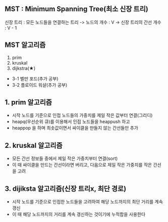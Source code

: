 ## MST : Minimum Spanning Tree(최소 신장 트리)
신장 트리 : 모든 노드들을 연결하는 트리
-> 노드의 개수 : V
-> 신장 트리의 간선 개수 : V - 1

## MST 알고리즘
1. prim
2. kruskal
3. dijkstra(★)
+ 3-1 벨만 포드(추가 공부)
+ 3-2 플로이드 워샬(추가 공부)

## 1. prim 알고리즘
- 시작 노드를 기준으로 인접 노드들의 가중치를 제일 작은 값부터 연결(그리디)
- heapq(우선순위 큐)를 이용해서 인접 노드들을 heappush 하고
- heappop 을 하며 최솟값이면서 싸이클을 만들지 않는 간선들만 추가

## 2. kruskal 알고리즘
- 모든 간선 정보들 중에서 제일 작은 가중치부터 연결(sort)
- 이 때 싸이클을 만드는 간선이라면 버리고, 다음으로 제일 작은 가중치를 작은 간선을 고려

## 3. dijiksta 알고리즘(신장 트리x, 최단 경로)
- 시작 노드를 기준으로 인접한 노드들을 고려하여 해당 노드까지의 최단 거리를 계속 갱신
- 이 때 해당 노드까지의 거리를 계속 갱신하는 것이기에 누적합을 사용한다